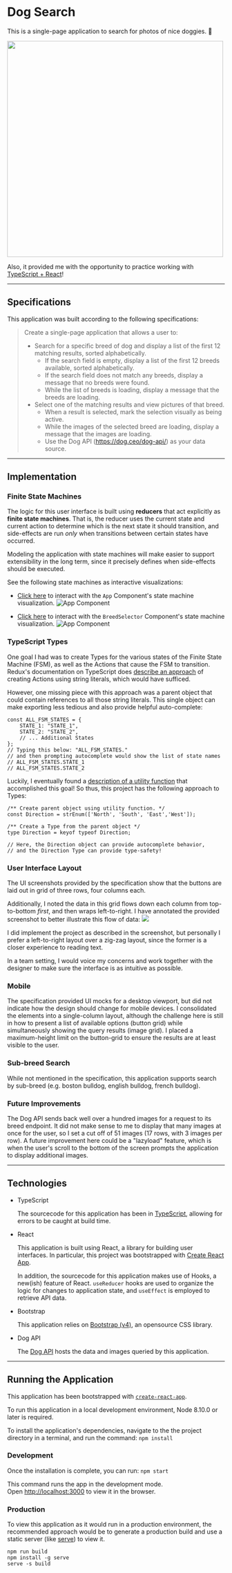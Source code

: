 # Dog Search

This is a single-page application to search for photos of nice doggies. 🐶

<img src="./DogSearch.png" width="500">

Also, it provided me with the opportunity to practice working with [TypeScript + React](https://reactjs.org/docs/static-type-checking.html#typescript)!

---

## Specifications

This application was built according to the following specifications:

> Create a single-page application that allows a user to:
>
> - Search for a specific breed of dog and display a list of the first 12 matching results, sorted
>   alphabetically.
>   - If the search field is empty, display a list of the first 12 breeds available, sorted alphabetically.
>   - If the search field does not match any breeds, display a message that no breeds were found.
>   - While the list of breeds is loading, display a message that the breeds are loading.
> - Select one of the matching results and view pictures of that breed.
>   - When a result is selected, mark the selection visually as being active.
>   - While the images of the selected breed are loading, display a message that the images are loading.
>   - Use the Dog API (https://dog.ceo/dog-api/) as your data source.

---

## Implementation

### Finite State Machines

The logic for this user interface is built using **reducers** that act explicitly as **finite state machines**. That is, the reducer uses the current state and current action to determine which is the next state it should transition, and side-effects are run _only_ when transitions between certain states have occurred.

Modeling the application with state machines will make easier to support extensibility in the long term, since it precisely defines when side-effects should be executed.

See the following state machines as interactive visualizations:

- [Click here](https://xstate.js.org/viz/?gist=464b097c1f2061d8ccde857f1fd060ce) to interact with the `App` Component's state machine visualization.
  ![App Component](./img/FiniteStateMachine_AppComponent.png)

- [Click here](https://xstate.js.org/viz/?gist=862063fd29ac5959193d07758e32cfc9) to interact with the `BreedSelector` Component's state machine visualization.
  ![App Component](./img/FiniteStateMachine_BreedSelectorComponent.png)

### TypeScript Types

One goal I had was to create Types for the various states of the Finite State Machine (FSM), as well as the Actions that cause the FSM to transition. Redux's documentation on TypeScript does [describe an approach](https://redux.js.org/recipes/usage-with-typescript) of creating Actions using string literals, which would have sufficed.

However, one missing piece with this approach was a parent object that could contain references to all those string literals. This single object can make exporting less tedious and also provide helpful auto-complete:

```
const ALL_FSM_STATES = {
    STATE_1: "STATE_1",
    STATE_2: "STATE_2",
    // ... Additional States
};
// Typing this below: "ALL_FSM_STATES."
// and then prompting autocomplete would show the list of state names
// ALL_FSM_STATES.STATE_1
// ALL_FSM_STATES.STATE_2
```

Luckily, I eventually found a [description of a utility function](https://basarat.gitbooks.io/typescript/docs/types/literal-types.html) that accomplished this goal! So thus, this project has the following approach to Types:

```
/** Create parent object using utility function. */
const Direction = strEnum(['North', 'South', 'East','West']);

/** Create a Type from the parent object */
type Direction = keyof typeof Direction;

// Here, the Direction object can provide autocomplete behavior,
// and the Direction Type can provide type-safety!
```

### User Interface Layout

The UI screenshots provided by the specification show that the buttons are laid out in grid of three rows, four columns each.

Additionally, I noted the data in this grid flows down each column from top-to-bottom _first_, and then wraps left-to-right.
I have annotated the provided screenshot to better illustrate this flow of data:
![](./img/AnnotatedGridDirection.png)

I did implement the project as described in the screenshot, but personally I prefer a left-to-right layout over a zig-zag layout, since the former is a closer experience to reading text.

In a team setting, I would voice my concerns and work together with the designer to make sure the interface is as intuitive as possible.

### Mobile

The specification provided UI mocks for a desktop viewport, but did not indicate how the design should change for mobile devices.
I consolidated the elements into a single-column layout, although the challenge here is still in how to present a list of available options (button grid) while simultaneously showing the query results (image grid).
I placed a maximum-height limit on the button-grid to ensure the results are at least visible to the user.

### Sub-breed Search

While not mentioned in the specification, this application supports search by sub-breed (e.g. boston bulldog, english bulldog, french bulldog).

### Future Improvements

The Dog API sends back well over a hundred images for a request to its breed endpoint.
It did not make sense to me to display that many images at once for the user, so I set a cut off of 51 images (17 rows, with 3 images per row).
A future improvement here could be a "lazyload" feature, which is when the user's scroll to the bottom of the screen prompts the application to display additional images.

---

## Technologies

- TypeScript

  The sourcecode for this application has been in [TypeScript](https://www.typescriptlang.org/), allowing for errors to be caught at build time.

- React

  This application is built using React, a library for building user interfaces. In particular, this project was bootstrapped with [Create React App](https://github.com/facebook/create-react-app).

  In addition, the sourcecode for this application makes use of Hooks, a new(ish) feature of React.
  `useReducer` hooks are used to organize the logic for changes to application state, and `useEffect` is employed to retrieve API data.

- Bootstrap

  This application relies on [Bootstrap (v4)](https://getbootstrap.com/), an opensource CSS library.

- Dog API

  The [Dog API](https://github.com/ElliottLandsborough/dog-ceo-api) hosts the data and images queried by this application.

---

## Running the Application

This application has been bootstrapped with [`create-react-app`](https://facebook.github.io/create-react-app/).

To run this application in a local development environment, Node 8.10.0 or later is required.

To install the application's dependencies, navigate to the the project directory in a terminal, and run the command: `npm install`

### Development

Once the installation is complete, you can run: `npm start`

This command runs the app in the development mode.<br>
Open [http://localhost:3000](http://localhost:3000) to view it in the browser.

### Production

To view this application as it would run in a production environment, the recommended approach would be to generate a production build and use a static server (like [serve](https://github.com/zeit/serve)) to view it.

```
npm run build
npm install -g serve
serve -s build
```
